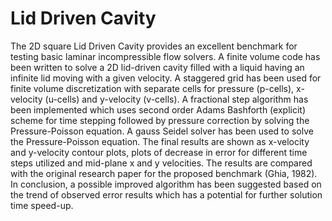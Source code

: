# Lid Driven Cavity
The 2D square Lid Driven Cavity provides an excellent benchmark for testing basic laminar incompressible
flow solvers. A finite volume code has been written to solve a 2D lid-driven cavity filled with a liquid having an
infinite lid moving with a given velocity. A staggered grid has been used for finite volume discretization with
separate cells for pressure (p-cells), x-velocity (u-cells) and y-velocity (v-cells). A fractional step algorithm has
been implemented which uses second order Adams Bashforth (explicit) scheme for time stepping followed by
pressure correction by solving the Pressure-Poisson equation. A gauss Seidel solver has been used to
solve the Pressure-Poisson equation. The final results are shown as x-velocity and y-velocity contour plots,
plots of decrease in error for different time steps utilized and mid-plane x and y velocities. The results are
compared with the original research paper for the proposed benchmark (Ghia, 1982). In conclusion, a possible
improved algorithm has been suggested based on the trend of observed error results which has a potential for
further solution time speed-up.
